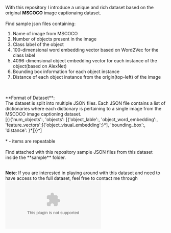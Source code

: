 With this repository I introduce a unique and rich dataset based on the original **MSCOCO** image captionaing dataset.
<br />
<br />
Find sample json files containing:
<br />
1. Name of image from MSCOCO
2. Number of objects present in the image
3. Class label of the object
4. 100-dimensional word embedding vector based on Word2Vec for the class label
5. 4096-dimensional object embedding vector for each instance of the object(based on AlexNet)
6. Bounding box information for each object instance
7. Distance of each object instance from the origin(top-left) of the image
<br />
<br />
**Format of Dataset**:
<br />
The dataset is split into multiple JSON files. Each JSON file contains a list of dictionaries where each dictionary is pertaining to a single image from the MSCOCO image captioning dataset.
<br />
[{<name of image>:{'num_objects':<number of objects>, 'objects': [{'object_lable':<name of object>, 'object_word_embedding':<word2vec based object label features>, 'feature_vectors':[{'object_visual_embedding':<alexnet based object visual features>}*], 'bounding_box':<x,y position of the object>, 'distance': <object distance from top-left position inside image>}*]}}*]
<br />
<br />
* - items are repeatable
<br />
<br />
Find attached with this repository sample JSON files from this dataset inside the **sample** folder.
<br />
<br />
  
**Note**: If you are interested in playing around with this dataset and need to have access to the full dataset, feel free to contact me through ![](ashutosh.mishra1014@gmail.com)

